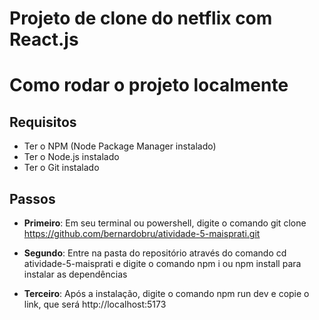 # Projeto de clone do netflix com React.js

# Como rodar o projeto localmente

## Requisitos

- Ter o NPM (Node Package Manager instalado)
- Ter o Node.js instalado
- Ter o Git instalado

## Passos
- **Primeiro**: Em seu terminal ou powershell, digite o comando git clone https://github.com/bernardobru/atividade-5-maisprati.git

- **Segundo**: Entre na pasta do repositório através do comando cd atividade-5-maisprati e digite o comando npm i ou npm install para instalar as dependências

- **Terceiro**: Após a instalação, digite o comando npm run dev e copie o link, que será http://localhost:5173

